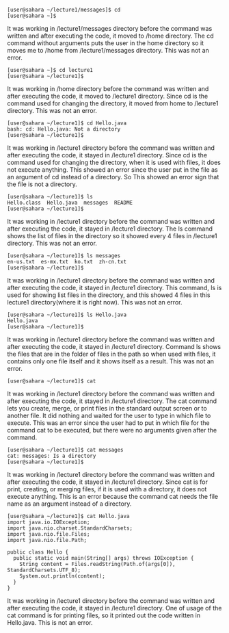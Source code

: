 ```
[user@sahara ~/lecture1/messages]$ cd
[user@sahara ~]$
```
It was working in /lecture1/messages directory before the command was written and after executing the code, it moved to /home directory.
The cd command without arguments puts the user in the home directory so it moves me to /home from /lecture1/messages directory.
This was not an error.

```
[user@sahara ~]$ cd lecture1
[user@sahara ~/lecture1]$
```
It was working in /home directory before the command was written and after executing the code, it moved to /lecture1 directory.
Since cd is the command used for changing the directory, it moved from home to /lecture1 directory.
This was not an error.

```
[user@sahara ~/lecture1]$ cd Hello.java
bash: cd: Hello.java: Not a directory
[user@sahara ~/lecture1]$
```
It was working in /lecture1 directory before the command was written and after executing the code, it stayed in /lecture1 directory.
Since cd is the command used for changing the directory, when it is used with files, it does not execute anything.
This showed an error since the user put in the file as an argument of cd instead of a directory. So This showed an error sign that the file is not a directory.

```
[user@sahara ~/lecture1]$ ls
Hello.class  Hello.java  messages  README
[user@sahara ~/lecture1]$
```
It was working in /lecture1 directory before the command was written and after executing the code, it stayed in /lecture1 directory.
The ls command shows the list of files in the directory so it showed every 4 files in /lecture1 directory.
This was not an error.

```
[user@sahara ~/lecture1]$ ls messages
en-us.txt  es-mx.txt  ko.txt  zh-cn.txt
[user@sahara ~/lecture1]$
```
It was working in /lecture1 directory before the command was written and after executing the code, it stayed in /lecture1 directory.
This command, ls is used for showing list files in the directory, and this showed 4 files in this lecture1 directory(where it is right now).
This was not an error.

```
[user@sahara ~/lecture1]$ ls Hello.java
Hello.java
[user@sahara ~/lecture1]$
```
It was working in /lecture1 directory before the command was written and after executing the code, it stayed in /lecture1 directory.
Command ls shows the files that are in the folder of files in the path so when used with files, it contains only one file itself and it shows itself as a result.
This was not an error.

```
[user@sahara ~/lecture1]$ cat
```
It was working in /lecture1 directory before the command was written and after executing the code, it stayed in /lecture1 directory.
The cat command lets you create, merge, or print files in the standard output screen or to another file. It did nothing and waited for the user to type in which file to execute.
This was an error since the user had to put in which file for the command cat to be executed, but there were no arguments given after the command.

```
[user@sahara ~/lecture1]$ cat messages
cat: messages: Is a directory
[user@sahara ~/lecture1]$ 
```
It was working in /lecture1 directory before the command was written and after executing the code, it stayed in /lecture1 directory.
Since cat is for print, creating, or merging files, if it is used with a directory, it does not execute anything.
This is an error because the command cat needs the file name as an argument instead of a directory.

```
[user@sahara ~/lecture1]$ cat Hello.java
import java.io.IOException;
import java.nio.charset.StandardCharsets;
import java.nio.file.Files;
import java.nio.file.Path;

public class Hello {
  public static void main(String[] args) throws IOException {
    String content = Files.readString(Path.of(args[0]), StandardCharsets.UTF_8);    
    System.out.println(content);
  }
}
```
It was working in /lecture1 directory before the command was written and after executing the code, it stayed in /lecture1 directory.
One of usage of the cat command is for printing files, so it printed out the code written in Hello.java.
This is not an error.

